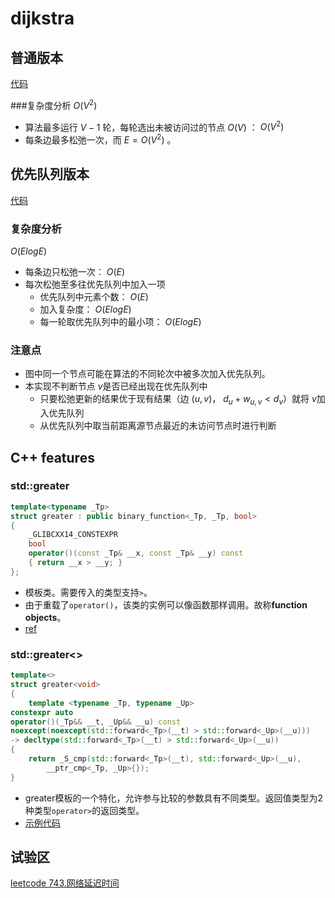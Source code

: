 # dijkstra

## 普通版本
[代码](https://github.com/c2hpxq/UCASI/blob/main/Algorithm/Graph/Dijkstra/dijkstra.cpp)

###复杂度分析
 $O(V^2)$
- 算法最多运行 $V-1$ 轮，每轮选出未被访问过的节点 $O(V)$ ： $O(V^2)$
- 每条边最多松弛一次，而 $E = O(V^2)$ 。

## 优先队列版本
[代码](https://github.com/c2hpxq/UCASI/blob/main/Algorithm/Graph/Dijkstra/dijkstra_heap.cpp)

### 复杂度分析
 $O(ElogE)$
- 每条边只松弛一次： $O(E)$
- 每次松弛至多往优先队列中加入一项
    - 优先队列中元素个数： $O(E)$
    - 加入复杂度： $O(ElogE)$
    - 每一轮取优先队列中的最小项： $O(ElogE)$

### 注意点
- 图中同一个节点可能在算法的不同轮次中被多次加入优先队列。
- 本实现不判断节点 $v$是否已经出现在优先队列中
    - 只要松弛更新的结果优于现有结果（边 $(u, v)$， $d_u + w_{u, v} < d_v$）就将 $v$加入优先队列
    - 从优先队列中取当前距离源节点最近的未访问节点时进行判断

## C++ features

### std::greater
```c++
template<typename _Tp>
struct greater : public binary_function<_Tp, _Tp, bool>
{
    _GLIBCXX14_CONSTEXPR
    bool
    operator()(const _Tp& __x, const _Tp& __y) const
    { return __x > __y; }
};
```
- 模板类。需要传入的类型支持`>`。
- 由于重载了`operator()`，该类的实例可以像函数那样调用。故称**function objects**。
- [ref](https://cplusplus.com/reference/functional/greater/)

### std::greater<>
```c++
template<>
struct greater<void>
{
    template <typename _Tp, typename _Up>
constexpr auto
operator()(_Tp&& __t, _Up&& __u) const
noexcept(noexcept(std::forward<_Tp>(__t) > std::forward<_Up>(__u)))
-> decltype(std::forward<_Tp>(__t) > std::forward<_Up>(__u))
{
    return _S_cmp(std::forward<_Tp>(__t), std::forward<_Up>(__u),
        __ptr_cmp<_Tp, _Up>{});
}
```
- greater模板的一个特化，允许参与比较的参数具有不同类型。返回值类型为2种类型`operator>`的返回类型。
- [示例代码](https://github.com/c2hpxq/UCASI/blob/main/Algorithm/Graph/Dijkstra/show_case_greater_specialization.cpp)

## 试验区
[leetcode 743.网络延迟时间](https://leetcode.cn/problems/network-delay-time/)